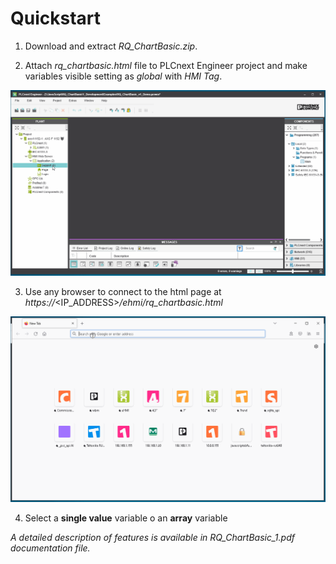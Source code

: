 # Quickstart

1. Download and extract _RQ_ChartBasic.zip_.

2. Attach _rq_chartbasic.html_ file to PLCnext Engineer project and make variables visible setting as _global_ with _HMI Tag_.

<p align="center">
<img src="gifs/RQ_ChartBasic_plcne.gif"/>
</p>

3. Use any browser to connect to the html page at _https://_<IP_ADDRESS>_/ehmi/rq_chartbasic.html_

<p align="center">
<img src="gifs/RQ_ChartBasic_browser.gif"/>
</p>

4. Select a **single value** variable o an **array** variable

_A detailed description of features is available in RQ_ChartBasic_1.pdf documentation file._
